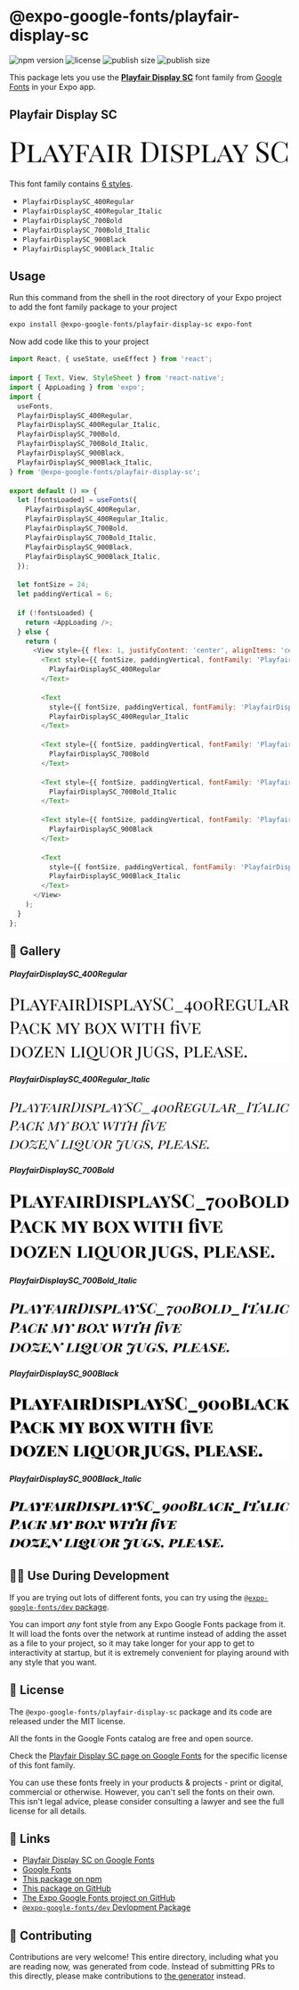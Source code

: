 # @expo-google-fonts/playfair-display-sc

![npm version](https://flat.badgen.net/npm/v/@expo-google-fonts/playfair-display-sc)
![license](https://flat.badgen.net/github/license/expo/google-fonts)
![publish size](https://flat.badgen.net/packagephobia/install/@expo-google-fonts/playfair-display-sc)
![publish size](https://flat.badgen.net/packagephobia/publish/@expo-google-fonts/playfair-display-sc)

This package lets you use the [**Playfair Display SC**](https://fonts.google.com/specimen/Playfair+Display+SC) font family from [Google Fonts](https://fonts.google.com/) in your Expo app.

## Playfair Display SC

![Playfair Display SC](./font-family.png)

This font family contains [6 styles](#-gallery).

- `PlayfairDisplaySC_400Regular`
- `PlayfairDisplaySC_400Regular_Italic`
- `PlayfairDisplaySC_700Bold`
- `PlayfairDisplaySC_700Bold_Italic`
- `PlayfairDisplaySC_900Black`
- `PlayfairDisplaySC_900Black_Italic`

## Usage

Run this command from the shell in the root directory of your Expo project to add the font family package to your project
```sh
expo install @expo-google-fonts/playfair-display-sc expo-font
```

Now add code like this to your project
```js
import React, { useState, useEffect } from 'react';

import { Text, View, StyleSheet } from 'react-native';
import { AppLoading } from 'expo';
import {
  useFonts,
  PlayfairDisplaySC_400Regular,
  PlayfairDisplaySC_400Regular_Italic,
  PlayfairDisplaySC_700Bold,
  PlayfairDisplaySC_700Bold_Italic,
  PlayfairDisplaySC_900Black,
  PlayfairDisplaySC_900Black_Italic,
} from '@expo-google-fonts/playfair-display-sc';

export default () => {
  let [fontsLoaded] = useFonts({
    PlayfairDisplaySC_400Regular,
    PlayfairDisplaySC_400Regular_Italic,
    PlayfairDisplaySC_700Bold,
    PlayfairDisplaySC_700Bold_Italic,
    PlayfairDisplaySC_900Black,
    PlayfairDisplaySC_900Black_Italic,
  });

  let fontSize = 24;
  let paddingVertical = 6;

  if (!fontsLoaded) {
    return <AppLoading />;
  } else {
    return (
      <View style={{ flex: 1, justifyContent: 'center', alignItems: 'center' }}>
        <Text style={{ fontSize, paddingVertical, fontFamily: 'PlayfairDisplaySC_400Regular' }}>
          PlayfairDisplaySC_400Regular
        </Text>

        <Text
          style={{ fontSize, paddingVertical, fontFamily: 'PlayfairDisplaySC_400Regular_Italic' }}>
          PlayfairDisplaySC_400Regular_Italic
        </Text>

        <Text style={{ fontSize, paddingVertical, fontFamily: 'PlayfairDisplaySC_700Bold' }}>
          PlayfairDisplaySC_700Bold
        </Text>

        <Text style={{ fontSize, paddingVertical, fontFamily: 'PlayfairDisplaySC_700Bold_Italic' }}>
          PlayfairDisplaySC_700Bold_Italic
        </Text>

        <Text style={{ fontSize, paddingVertical, fontFamily: 'PlayfairDisplaySC_900Black' }}>
          PlayfairDisplaySC_900Black
        </Text>

        <Text
          style={{ fontSize, paddingVertical, fontFamily: 'PlayfairDisplaySC_900Black_Italic' }}>
          PlayfairDisplaySC_900Black_Italic
        </Text>
      </View>
    );
  }
};

```

## 🔡 Gallery

##### PlayfairDisplaySC_400Regular
![PlayfairDisplaySC_400Regular](./PlayfairDisplaySC_400Regular.ttf.png)

##### PlayfairDisplaySC_400Regular_Italic
![PlayfairDisplaySC_400Regular_Italic](./PlayfairDisplaySC_400Regular_Italic.ttf.png)

##### PlayfairDisplaySC_700Bold
![PlayfairDisplaySC_700Bold](./PlayfairDisplaySC_700Bold.ttf.png)

##### PlayfairDisplaySC_700Bold_Italic
![PlayfairDisplaySC_700Bold_Italic](./PlayfairDisplaySC_700Bold_Italic.ttf.png)

##### PlayfairDisplaySC_900Black
![PlayfairDisplaySC_900Black](./PlayfairDisplaySC_900Black.ttf.png)

##### PlayfairDisplaySC_900Black_Italic
![PlayfairDisplaySC_900Black_Italic](./PlayfairDisplaySC_900Black_Italic.ttf.png)


## 👩‍💻 Use During Development

If you are trying out lots of different fonts, you can try using the [`@expo-google-fonts/dev` package](https://github.com/expo/google-fonts/tree/master/font-packages/dev#readme).

You can import *any* font style from any Expo Google Fonts package from it. It will load the fonts
over the network at runtime instead of adding the asset as a file to your project, so it may take longer
for your app to get to interactivity at startup, but it is extremely convenient
for playing around with any style that you want.

## 📖 License

The `@expo-google-fonts/playfair-display-sc` package and its code are released under the MIT license.

All the fonts in the Google Fonts catalog are free and open source.

Check the [Playfair Display SC page on Google Fonts](https://fonts.google.com/specimen/Playfair+Display+SC) for the specific license of this font family.

You can use these fonts freely in your products & projects - print or digital, commercial or otherwise. However, you can't sell the fonts on their own. This isn't legal advice, please consider consulting a lawyer and see the full license for all details.

## 🔗 Links

- [Playfair Display SC on Google Fonts](https://fonts.google.com/specimen/Playfair+Display+SC)
- [Google Fonts](https://fonts.google.com/)
- [This package on npm](https://www.npmjs.com/package/@expo-google-fonts/playfair-display-sc)
- [This package on GitHub](https://github.com/expo/google-fonts/tree/master/font-packages/playfair-display-sc)
- [The Expo Google Fonts project on GitHub](https://github.com/expo/google-fonts)
- [`@expo-google-fonts/dev` Devlopment Package](https://github.com/expo/google-fonts/tree/master/font-packages/dev)

## 🤝 Contributing

Contributions are very welcome! This entire directory, including what you are reading now, was generated from code. Instead of submitting PRs to this directly, please make contributions to [the generator](https://github.com/expo/google-fonts/tree/master/packages/generator) instead.
